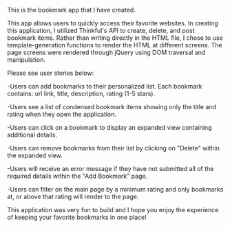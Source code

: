 This is the bookmark app that I have created.  

This app allows users to quickly access their favorite websites. In creating this application, I utilized Thinkful's API to create, delete, and post bookmark items. Rather than writing directly in the HTML file, I chose to use template-generation functions to render the HTML at different screens. The page screens were rendered through jQuery using DOM traversal and manipulation. 

Please see user stories below:

-Users can add bookmarks to their personalized list. Each bookmark contains: url link, title, description, rating (1-5 stars).

-Users see a list of condensed bookmark items showing only the title and rating when they open the application.

-Users can click on a bookmark to display an expanded view containing additional details.  

-Users can remove bookmarks from their list by clicking on "Delete" within the expanded view.

-Users will receive an error message if they have not submitted all of the required details within the "Add Bookmark" page.

-Users can filter on the main page by a minimum rating and only bookmarks at, or above that rating will render to the page.

This application was very fun to build and I hope you enjoy the experience of keeping your favorite bookmarks in one place!

